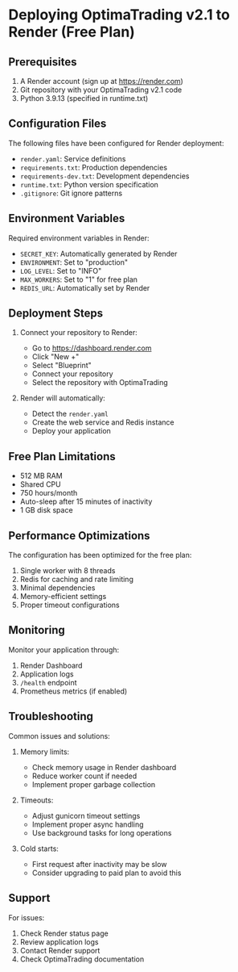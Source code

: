 # Deploying OptimaTrading v2.1 to Render (Free Plan)

## Prerequisites

1. A Render account (sign up at https://render.com)
2. Git repository with your OptimaTrading v2.1 code
3. Python 3.9.13 (specified in runtime.txt)

## Configuration Files

The following files have been configured for Render deployment:

- `render.yaml`: Service definitions
- `requirements.txt`: Production dependencies
- `requirements-dev.txt`: Development dependencies
- `runtime.txt`: Python version specification
- `.gitignore`: Git ignore patterns

## Environment Variables

Required environment variables in Render:

- `SECRET_KEY`: Automatically generated by Render
- `ENVIRONMENT`: Set to "production"
- `LOG_LEVEL`: Set to "INFO"
- `MAX_WORKERS`: Set to "1" for free plan
- `REDIS_URL`: Automatically set by Render

## Deployment Steps

1. Connect your repository to Render:
   - Go to https://dashboard.render.com
   - Click "New +"
   - Select "Blueprint"
   - Connect your repository
   - Select the repository with OptimaTrading

2. Render will automatically:
   - Detect the `render.yaml`
   - Create the web service and Redis instance
   - Deploy your application

## Free Plan Limitations

- 512 MB RAM
- Shared CPU
- 750 hours/month
- Auto-sleep after 15 minutes of inactivity
- 1 GB disk space

## Performance Optimizations

The configuration has been optimized for the free plan:

1. Single worker with 8 threads
2. Redis for caching and rate limiting
3. Minimal dependencies
4. Memory-efficient settings
5. Proper timeout configurations

## Monitoring

Monitor your application through:

1. Render Dashboard
2. Application logs
3. `/health` endpoint
4. Prometheus metrics (if enabled)

## Troubleshooting

Common issues and solutions:

1. Memory limits:
   - Check memory usage in Render dashboard
   - Reduce worker count if needed
   - Implement proper garbage collection

2. Timeouts:
   - Adjust gunicorn timeout settings
   - Implement proper async handling
   - Use background tasks for long operations

3. Cold starts:
   - First request after inactivity may be slow
   - Consider upgrading to paid plan to avoid this

## Support

For issues:
1. Check Render status page
2. Review application logs
3. Contact Render support
4. Check OptimaTrading documentation 